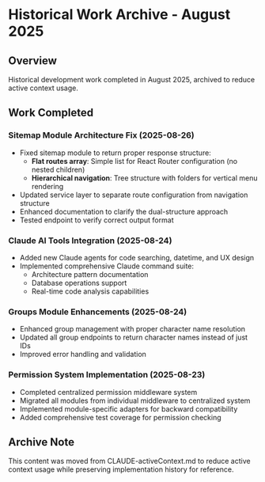 # Historical Work Archive - August 2025

## Overview
Historical development work completed in August 2025, archived to reduce active context usage.

## Work Completed

### Sitemap Module Architecture Fix (2025-08-26)
- Fixed sitemap module to return proper response structure:
  - **Flat routes array**: Simple list for React Router configuration (no nested children)
  - **Hierarchical navigation**: Tree structure with folders for vertical menu rendering
- Updated service layer to separate route configuration from navigation structure
- Enhanced documentation to clarify the dual-structure approach
- Tested endpoint to verify correct output format

### Claude AI Tools Integration (2025-08-24)
- Added new Claude agents for code searching, datetime, and UX design
- Implemented comprehensive Claude command suite:
  - Architecture pattern documentation
  - Database operations support
  - Real-time code analysis capabilities

### Groups Module Enhancements (2025-08-24)
- Enhanced group management with proper character name resolution
- Updated all group endpoints to return character names instead of just IDs
- Improved error handling and validation

### Permission System Implementation (2025-08-23)
- Completed centralized permission middleware system
- Migrated all modules from individual middleware to centralized system
- Implemented module-specific adapters for backward compatibility
- Added comprehensive test coverage for permission checking

## Archive Note
This content was moved from CLAUDE-activeContext.md to reduce active context usage while preserving implementation history for reference.